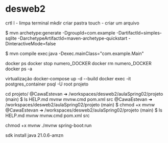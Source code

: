 # desweb2
crtl l - limpa terminal
mkdir criar pastra
touch - criar um arquivo 


 $ mvn archetype:generate -DgroupId=com.example -DartifactId=simples-sqlite -DarchetypeArtifactId=maven-archetype-quickstart -DinteractiveMode=false

$ mvn compile exec:java -Dexec.mainClass="com.example.Main"

docker ps
docker stop numero_DOCKER 
docker rm  numero_DOCKER 
docker ps -a



virtualização
docker-compose up -d --build
 docker exec -it postgres_container psql -U root projeto




cd projeto/
@CawaEstevan ➜ /workspaces/desweb2/aulaSpring02/projeto (main) $ ls
HELP.md  mvnw  mvnw.cmd  pom.xml  src
@CawaEstevan ➜ /workspaces/desweb2/aulaSpring02/projeto (main) $ chmod +x mvnw
@CawaEstevan ➜ /workspaces/desweb2/aulaSpring02/projeto (main) $ ls
HELP.md  mvnw  mvnw.cmd  pom.xml  src

chmod +x mvnw
./mvnw spring-boot:run

sdk install java 21.0.6-amzn